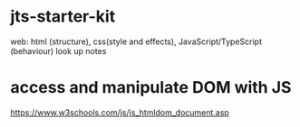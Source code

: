 # jts-starter-kit
web: html (structure), css(style and effects), JavaScript/TypeScript (behaviour) look up notes

# access and manipulate DOM with JS
https://www.w3schools.com/js/js_htmldom_document.asp
